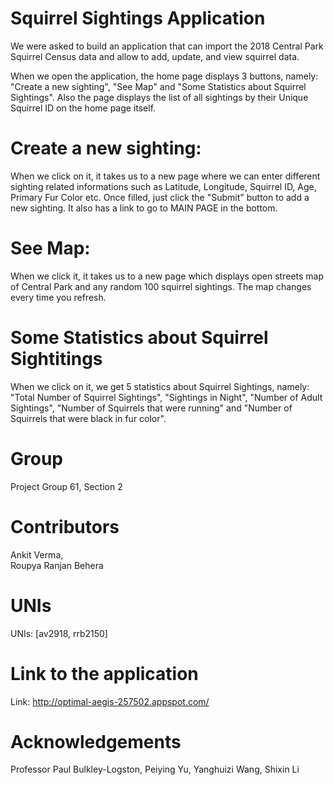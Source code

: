 # Squirrel Sightings Application

We were asked to build an application that can import the 2018 Central Park Squirrel Census data and allow to add, update, and view squirrel data.

When we open the application, the home page displays 3 buttons, namely: "Create a new sighting", "See Map" and "Some Statistics about Squirrel Sightings". Also the page displays the list of all sightings by their Unique Squirrel ID on the home page itself.

# Create a new sighting: 
When we click on it, it takes us to a new page where we can enter different sighting related informations such as Latitude, Longitude, Squirrel ID, Age, Primary Fur Color etc. Once filled, just click the "Submit" button to add a new sighting. It also has a link to go to MAIN PAGE in the bottom.

# See Map:
When we click it, it takes us to a new page which displays open streets map of Central Park and any random 100 squirrel sightings. The map changes every time you refresh.

# Some Statistics about Squirrel Sightitings

When we click on it, we get 5 statistics about Squirrel Sightings, namely: "Total Number of Squirrel Sightings", "Sightings in Night", "Number of Adult Sightings", "Number of Squirrels that were running" and "Number of Squirrels that were black in fur color".



# Group

Project Group 61,
Section 2

# Contributors

Ankit Verma,  
Roupya Ranjan Behera

# UNIs

UNIs: [av2918, rrb2150]

# Link to the application

Link: http://optimal-aegis-257502.appspot.com/

# Acknowledgements

Professor Paul Bulkley-Logston, 
Peiying Yu, 
Yanghuizi Wang, 
Shixin Li
